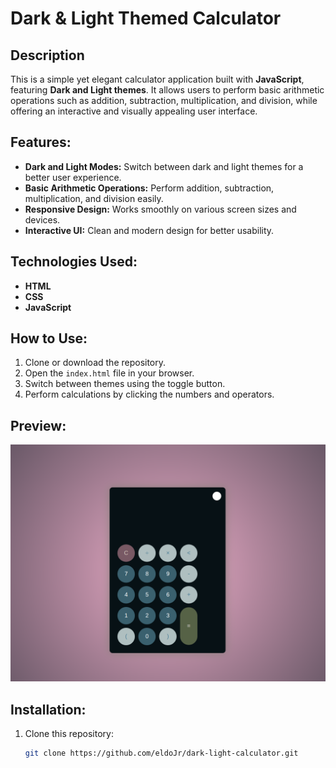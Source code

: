 # Dark & Light Themed Calculator

## Description  
This is a simple yet elegant calculator application built with **JavaScript**, featuring **Dark and Light themes**. It allows users to perform basic arithmetic operations such as addition, subtraction, multiplication, and division, while offering an interactive and visually appealing user interface.

## Features:
- **Dark and Light Modes:** Switch between dark and light themes for a better user experience.
- **Basic Arithmetic Operations:** Perform addition, subtraction, multiplication, and division easily.
- **Responsive Design:** Works smoothly on various screen sizes and devices.
- **Interactive UI:** Clean and modern design for better usability.
  
## Technologies Used:
- **HTML**
- **CSS**
- **JavaScript**

## How to Use:
1. Clone or download the repository.
2. Open the `index.html` file in your browser.
3. Switch between themes using the toggle button.
4. Perform calculations by clicking the numbers and operators.

## Preview:
![preview](/preview.png)

## Installation:
1. Clone this repository:
   ```bash
   git clone https://github.com/eldoJr/dark-light-calculator.git


